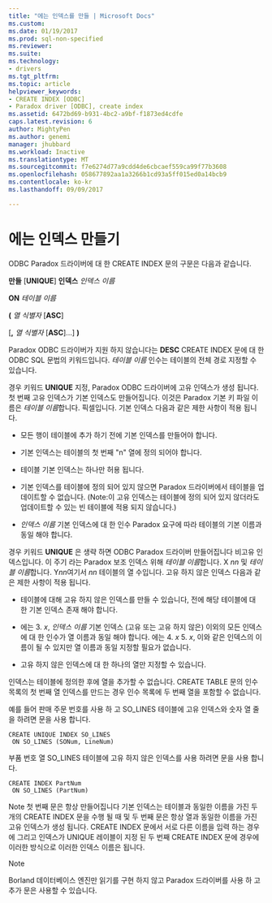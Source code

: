 ```yaml
---
title: "에는 인덱스를 만들 | Microsoft Docs"
ms.custom: 
ms.date: 01/19/2017
ms.prod: sql-non-specified
ms.reviewer: 
ms.suite: 
ms.technology:
- drivers
ms.tgt_pltfrm: 
ms.topic: article
helpviewer_keywords:
- CREATE INDEX [ODBC]
- Paradox driver [ODBC], create index
ms.assetid: 6472bd69-b931-4bc2-a9bf-f1873ed4cdfe
caps.latest.revision: 6
author: MightyPen
ms.author: genemi
manager: jhubbard
ms.workload: Inactive
ms.translationtype: MT
ms.sourcegitcommit: f7e6274d77a9cdd4de6cbcaef559ca99f77b3608
ms.openlocfilehash: 058677892aa1a3266b1cd93a5ff015ed0a14bcb9
ms.contentlocale: ko-kr
ms.lasthandoff: 09/09/2017

---
```

# <a name="create-index-for-paradox"></a>에는 인덱스 만들기
ODBC Paradox 드라이버에 대 한 CREATE INDEX 문의 구문은 다음과 같습니다.  
  
 **만들** [**UNIQUE**] **인덱스** *인덱스 이름*  
  
 **ON** *테이블 이름*  
  
 **(** *열 식별자* [**ASC**]  
  
 [**,** *열 식별자* [**ASC**]...] **)**  
  
 Paradox ODBC 드라이버가 지원 하지 않습니다는 **DESC** CREATE INDEX 문에 대 한 ODBC SQL 문법의 키워드입니다. *테이블 이름* 인수는 테이블의 전체 경로 지정할 수 있습니다.  
  
 경우 키워드 **UNIQUE** 지정, Paradox ODBC 드라이버에 고유 인덱스가 생성 됩니다. 첫 번째 고유 인덱스가 기본 인덱스도 만들어집니다. 이것은 Paradox 기본 키 파일 이름은 *테이블 이름*합니다. 픽셀입니다. 기본 인덱스 다음과 같은 제한 사항이 적용 됩니다.  
  
-   모든 행이 테이블에 추가 하기 전에 기본 인덱스를 만들어야 합니다.  
  
-   기본 인덱스는 테이블의 첫 번째 "n" 열에 정의 되어야 합니다.  
  
-   테이블 기본 인덱스는 하나만 허용 됩니다.  
  
-   기본 인덱스를 테이블에 정의 되어 있지 않으면 Paradox 드라이버에서 테이블을 업데이트할 수 없습니다. (Note:이 고유 인덱스는 테이블에 정의 되어 있지 않더라도 업데이트할 수 있는 빈 테이블에 적용 되지 않습니다.)  
  
-   *인덱스 이름* 기본 인덱스에 대 한 인수 Paradox 요구에 따라 테이블의 기본 이름과 동일 해야 합니다.  
  
 경우 키워드 **UNIQUE** 은 생략 하면 ODBC Paradox 드라이버 만들어집니다 비고유 인덱스입니다. 이 주기 라는 Paradox 보조 인덱스 위해 *테이블 이름*합니다. X *nn*  및 *테이블 이름*합니다. Y*nn*여기서  *nn*  테이블의 열 수입니다. 고유 하지 않은 인덱스 다음과 같은 제한 사항이 적용 됩니다.  
  
-   테이블에 대해 고유 하지 않은 인덱스를 만들 수 있습니다, 전에 해당 테이블에 대 한 기본 인덱스 존재 해야 합니다.  
  
-   에는 3. *x*, *인덱스 이름* 기본 인덱스 (고유 또는 고유 하지 않은) 이외의 모든 인덱스에 대 한 인수가 열 이름과 동일 해야 합니다. 에는 4. *x* 5. *x*, 이와 같은 인덱스의 이름이 될 수 있지만 열 이름과 동일 지정할 필요가 없습니다.  
  
-   고유 하지 않은 인덱스에 대 한 하나의 열만 지정할 수 있습니다.  
  
 인덱스는 테이블에 정의한 후에 열을 추가할 수 없습니다. CREATE TABLE 문의 인수 목록의 첫 번째 열 인덱스를 만드는 경우 인수 목록에 두 번째 열을 포함할 수 없습니다.  
  
 예를 들어 판매 주문 번호를 사용 하 고 SO_LINES 테이블에 고유 인덱스와 숫자 열 줄을 하려면 문을 사용 합니다.  
  
```  
CREATE UNIQUE INDEX SO_LINES  
 ON SO_LINES (SONum, LineNum)  
```  
  
 부품 번호 열 SO_LINES 테이블에 고유 하지 않은 인덱스를 사용 하려면 문을 사용 합니다.  
  
```  
CREATE INDEX PartNum  
 ON SO_LINES (PartNum)  
```  
  
 Note 첫 번째 문은 항상 만들어집니다 기본 인덱스는 테이블과 동일한 이름을 가진 두 개의 CREATE INDEX 문을 수행 될 때 및 두 번째 문은 항상 열과 동일한 이름을 가진 고유 인덱스가 생성 됩니다. CREATE INDEX 문에서 서로 다른 이름을 입력 하는 경우에 그리고 인덱스가 UNIQUE 레이블이 지정 된 두 번째 CREATE INDEX 문에 경우에 이러한 방식으로 이러한 인덱스 이름은 됩니다.  
  
> [!NOTE]  
>  Borland 데이터베이스 엔진만 읽기를 구현 하지 않고 Paradox 드라이버를 사용 하 고 추가 문은 사용할 수 있습니다.

